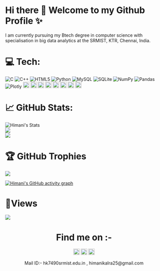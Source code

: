 # Hi there 👋 Welcome to my Github Profile ✨

I am currently pursuing my Btech degree in computer science with specialisation in big data analytics at the SRMIST, KTR, Chennai, India. 

# 💻 Tech:
![C](https://img.shields.io/badge/c-%2300599C.svg?style=for-the-badge&logo=c&logoColor=white) ![C++](https://img.shields.io/badge/c++-%2300599C.svg?style=for-the-badge&logo=c%2B%2B&logoColor=white) ![HTML5](https://img.shields.io/badge/html5-%23E34F26.svg?style=for-the-badge&logo=html5&logoColor=white) ![Python](https://img.shields.io/badge/python-3670A0?style=for-the-badge&logo=python&logoColor=ffdd54) ![MySQL](https://img.shields.io/badge/mysql-%2300f.svg?style=for-the-badge&logo=mysql&logoColor=white) ![SQLite](https://img.shields.io/badge/sqlite-%2307405e.svg?style=for-the-badge&logo=sqlite&logoColor=white) ![NumPy](https://img.shields.io/badge/numpy-%23013243.svg?style=for-the-badge&logo=numpy&logoColor=white) ![Pandas](https://img.shields.io/badge/pandas-%23150458.svg?style=for-the-badge&logo=pandas&logoColor=white) ![Plotly](https://img.shields.io/badge/Plotly-%233F4F75.svg?style=for-the-badge&logo=plotly&logoColor=white) 
<img src="https://img.shields.io/badge/Github-%23121011?style=plastic&logo=github&logoColor=white" height=20>
<img src="https://img.shields.io/badge/Visual_Studio_Code-0078D4?style=plastic&logo=visual%20studio%20code&logoColor=white" height=20>
<img src="https://img.shields.io/badge/PowerBI-F2C811?style=plastic&logo=Power%20BI&logoColor=black" height=20>
<img src="https://img.shields.io/badge/CSS3-3776AB?style=plastic&logo=css3&logoColor=white" height=20>
<img src="https://img.shields.io/badge/Tableau-white?style=plastic&logo=Tableau&logoColor=blue" height=20>
<img src="https://img.shields.io/badge/Anaconda-green?style=plastic&logo=Anaconda&logoColor=white" height=20>
<img src="https://img.shields.io/badge/SQLite-07405E?style=plastic&logo=sqlite&logoColor=white" height=20>
<img src="https://img.shields.io/badge/Jupyter-white?style=plastic&logo=Jupyter&logoColor=orange" height=20>

# 📈 GitHub Stats:
![Himani's Stats](https://github-readme-stats.vercel.app/api?username=HimaniKalra&theme=highcontrast&hide_border=true&include_all_commits=false&count_private=false)<br/>
![](https://github-readme-streak-stats.herokuapp.com/?user=HimaniKalra&theme=highcontrast&hide_border=true)<br/>
![](https://github-readme-stats.vercel.app/api/top-langs/?username=HimaniKalra&theme=highcontrast&hide_border=true&include_all_commits=false&count_private=false)</br>

# 🏆 GitHub Trophies
![](https://github-profile-trophy.vercel.app/?username=HimaniKalra&theme=radical&no-frame=true&no-bg=false&margin-w=4)

[![Himani's GitHub activity graph](https://activity-graph.herokuapp.com/graph?username=HimaniKalra&theme=xcode)](https://github.com/HimaniKalra)

# 👀Views
![](https://komarev.com/ghpvc/?username=HimaniKalra&label=PROFILE+VIEWS)

<h1 align="center"> Find me on :-</h1>
<p align="center">
 <a href="https://www.instagram.com/_himaniii_25/">
    <img src="https://img.shields.io/badge/Instagram-%23E4405F.svg?&style=plastic&logo=instagram&logoColor=white" height=20></a>
  <a href="https://www.hackerrank.com/hk7490">
    <img src="https://img.shields.io/badge/-Hackerrank-2EC866?&style=plastic&logo=HackerRank&logoColor=white" height=20></a>
  <a href="https://www.linkedin.com/in/himani-kalra-536b971b6/">
    <img src="https://img.shields.io/badge/LinkedIn-0077B5?&style=plastic&logo=linkedin&logoColor=white" height=20></a>
</p>
<p align="center">
Mail ID:- hk7490srmist.edu.in , himanikalra25@gmail.com
</p>
